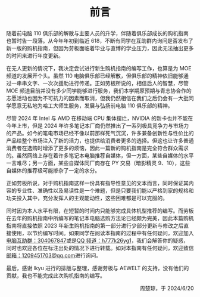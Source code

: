 # <p align="center">前言</p>

随着前电脑 110 俱乐部的解散与主要人员的升学，伴随着俱乐部成长的购机指南也暂时告一段落。从今年年初到临近 618，不断有同学在互助群内询问是否发布了新一版的购机指南，但因为劳板面临着毕业与直博的学业压力，因此无法抽出更多的时间来进行年度更新。

在无人更新的情况下，我决定尝试进行新生购机指南的编写工作，也算是为 MOE 频道的发展开个头。虽然 110 电脑俱乐部已经解散，但俱乐部的精神依旧能够通过一串串文字、一次次援助进行传递。正如劳板所说的，相信后人的智慧，尽管 MOE 频道目前并没有多少同学能够进行服务，我们本学期原预期与青志协合作的志愿活动也因为不可抗力的因素而取消，但我仍然相信在我们之后仍会有一大批同学愿意无私地为哈工大师生服务，发展与弘扬前电脑 110 俱乐部的精神。

尽管 2024 年 Intel 与 AMD 在移动端 CPU 集体摆烂，NVIDIA 的新卡也并不能在今年上市，但是 2024 年许多笔记本厂商仍然推出了一系列极具竞争力与市场力的产品。如今的笔电市场已经不像以前那样死气沉沉，许多兼备创新性与性价比的产品给整个市场注入了新的活力，也提供给消费者更多的选择。但这也让许多普通消费者在选购时增添了更多的烦恼，因此一篇新的购机指南是完全符合群众需求的。虽然网络上存在着许多笔记本电脑推荐自媒体，但一方面，某些自媒体的水平一言难尽；另一方面，某些自媒体同厂商存在 PY 交易（暗影精灵 9、10），这些自媒体的推荐极可能掺杂了一定的水分。

正如劳板所说，对于购机指南这样一份具有指导性意见的文本而言，同时保证其内容的专业性、准确性以及易读性是一个难题，但是只要我们能以严格到家的规格和功夫投入其中，充分发挥人的主观能动性，这些困难都是可以克服的。

同时因为本人水平有限，在短暂的时间内只能够完成具体机型推荐的编写。而劳板在去年的购机指南中所编写的笔记本电脑选购方法论已经颇为完美，因此本篇购机指南将直接依照 2023 年新生购机指南的第一部分进行少部分更新与修改之后直接使用，以节约编写时间。如果同学在阅读本指南的过程中有任何疑问，欢迎加入[电脑互助群：304067847](https://qm.qq.com/q/HU05k45VmK)或是[QQ 频道：h777k26yg1](https://pd.qq.com/s/e100hstql)，我们会解答你的疑惑，同时也欢迎各位在标注出处的情况下进行转载。如对本指南有任何疑问，欢迎致信[邮箱：1209451703@qq.com](mailto:1209451703@qq.com)进行询问。

最后，感谢 lkyu 进行的排版与整理，感谢劳板与 AEWELT 的支持，没有他们的贡献，我也不能完成此次购机指南的编写。

<p align="right">周楚琼，于 2024/6/20</p>

